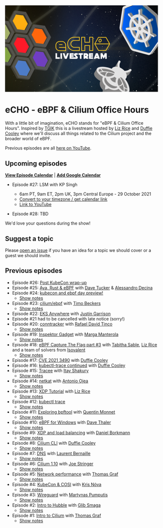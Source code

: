 ![](images/echo-cilium-ebpf-k8s.png)

# eCHO - eBPF & Cilium Office Hours

With a little bit of imagination, eCHO stands for "eBPF & Cilium Office Hours". Inspired by [TGIK](https://github.com/vmware-tanzu/tgik) this is a livestream hosted by [Liz Rice](https://twitter.com/lizrice) and [Duffie Cooley](https://twitter.com/mauilion) where we'll discuss all things related to the Cilium project and the broader world of eBPF. 

Previous episodes are all [here on YouTube](https://www.youtube.com/playlist?list=PLDg_GiBbAx-mY3VFLPbLHcxo6wUjejAOC).

## Upcoming episodes

[**View Episode Calendar**](https://calendar.google.com/calendar/embed?src=c_r0u072069ks1htjgkn8j4a9dj0%40group.calendar.google.com&ctz=Europe%2FLondon) | [**Add Google Calendar**](https://calendar.google.com/calendar/u/0?cid=Y19yMHUwNzIwNjlrczFodGpna244ajRhOWRqMEBncm91cC5jYWxlbmRhci5nb29nbGUuY29t)

- Episode #27: LSM with KP Singh
  - 6am PT, 9am ET, 2pm UK, 3pm Central Europe - 29 October 2021
  - [Convert to your timezone / get calendar link](https://www.timeanddate.com/worldclock/fixedtime.html?msg=eBPF+%26+Cilium+Office+Hours&iso=20211029T14&p1=136&am=30)
  - [Link to YouTube](https://youtu.be/nJT0ASbGLvs)

- Episode #28: TBD

We'd love your questions during the show! 

## Suggest a topic

Please [open an issue](https://github.com/cilium/eCHO/issues/new) if you have an idea for a topic we should cover or a guest we should invite.

## Previous episodes
- Episode #26: [Post KubeCon wrap-up](https://www.youtube.com/watch?v=Qw_epZdkHFw)
- Episode #25: [Aya, Rust & eBPF](https://youtu.be/TQ0ou-eFLAk) with [Dave Tucker](https://twitter.com/dave-tucker) & [Alessandro Decina](https://twitter.com/alessandrod)
- Episode #24: [kubecon and ebpf day preview!](https://youtu.be/do6yKVlICIc)
  - [Show notes](/episodes/024)
- Episode #23: [cilium/ebpf](https://youtu.be/8z2R13GRi5g) with [Timo Beckers](https://github.com/ti-mo)
  - [Show notes](/episodes/023)
- Episode #22: [EKS Anywhere](https://youtu.be/yAoZi89CZ5o) with [Justin Garrison](https://twitter.com/rothgar)
- Episode #21 had to be cancelled with late notice (sorry!) 
- Episode #20: [conntracker](https://youtu.be/NuXo8waYKzA) with [Rafael David Tinco](https://twitter.com/rafaeldtinoco)
  - [Show notes](/epsisodes/020) 
- Episode #19: [Inspektor Gadget](https://youtu.be/RZ2qNm_vlUc) with [Marga Manterola](https://twitter.com/marga_manterola)
  - [Show notes](/episodes/019)
- Episode #18: [eBPF Capture The Flag part #3](https://youtu.be/l18YnO2b7mM)
  with [Tabitha Sable](https://twitter.com/tabbysable), [Liz
  Rice](https://twitter.com/lizrice) and a team of solvers from
  [Isovalent](https://isovalent.com)
  - [Show notes](/episodes/018)
- Episode #17: [CVE 2021 3490](https://youtu.be/VZ1V2nMvQH4) with [Duffie
  Cooley](https://twitter.com/mauilion)
- Episode #16: [kubectl-trace continued](https://youtu.be/cXyYT0Zhors) with
  [Duffie Cooley](https://twitter.com/mauilion)
- Episode #15: [Tracee](https://youtu.be/aOgidMoPz9A) with [Itay Shakury](https://twitter.com/itaysk)
  - [Show notes](/episodes/015)
- Episode #14: [netkat](https://youtu.be/yabzjJMdI08) with [Antonio Ojea](https://twitter.com/itsuugo)
  - [Show notes](/episodes/014)  
- Episode #13: [XDP Tutorial](https://youtu.be/YUI78vC4qSQ) with [Liz Rice](https://twitter.com/lizrice)
  - [Show notes](/episodes/013)
- Episode #12: [kubectl trace](https://youtu.be/J-fyQ3H4hLw) 
  - [Show notes](/episodes/012)
- Episode #11: [Exploring bpftool](https://youtu.be/1EOLh3zzWP4) with [Quentin Monnet](https://twitter.com/qeole)
  - [Show notes](/episodes/011)
- Episode #10: [eBPF for Windows](https://youtu.be/LrrV-eo6fug) with [Dave Thaler](https://github.com/dthaler)
  - [Show notes](/episodes/010)
- Episode #9: [XDP and load balancing](https://youtu.be/OIyPm6K4ooY) with [Daniel Borkmann](https://github.com/borkmann)
  - [Show notes](/episodes/009)
- Episode #8: [Cilium CLI](https://youtu.be/ndjmaM1i0WQ) with [Duffie Cooley](https://twitter.com/mauilion)
  - [Show notes](/episodes/008)
- Episode #7: [DNS](https://youtu.be/mo0RIJZypbQ) with [Laurent Bernaille](https://twitter.com/lbernail)
  - [Show notes](/episodes/007)
- Episode #6: [Cilium 1.10](https://youtu.be/y5xcvr_fgxc) with [Joe Stringer](https://twitter.com/joestringernz)
  - [Show notes](/episodes/006)
- Episode #5: [Network performance](https://youtu.be/2lGag_j4dIw) with [Thomas Graf](https://twitter.com/tgraf__)
  - [Show notes](/episodes/005)
- Episode #4: [KubeCon & COSI](https://youtu.be/d2I2kLd7AwU) with [Kris Nóva](https://twitter.com/krisnova)
  - [Show notes](/episodes/004)
- Episode #3: [Wireguard](https://youtu.be/-awkPi3D60E) with [Martynas Pumputis](https://twitter.com/martyns)
  - [Show notes](/episodes/003)
- Episode #2: [Intro to Hubble](https://youtu.be/hD2iJUyIXQw) with [Glib Smaga](https://twitter.com/glibsm)
  - [Show notes](/episodes/002)
- Episode #1: [Intro to Cilium](https://youtu.be/80OYrzS1dCA) with [Thomas Graf](https://twitter.com/tgraf__)
  - [Show notes](/episodes/001)

